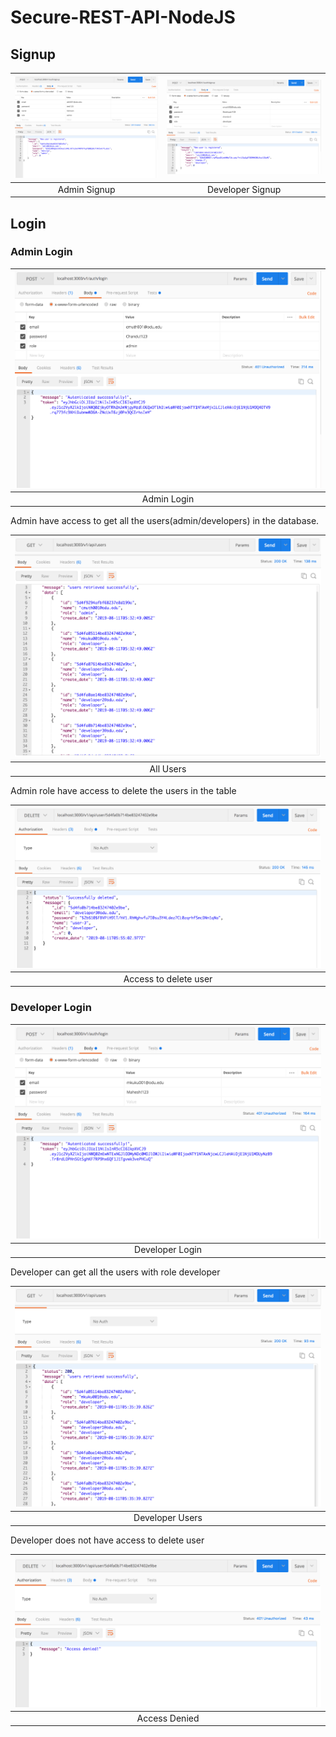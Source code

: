 # Secure-REST-API-NodeJS

## Signup
| ![Admin Signup](public/admin.png)  | ![Developer Signup](public/developer.png) |
|:---:|:---:|
| Admin Signup | Developer Signup | 

## Login

### Admin Login

| ![Admin Login](public/admin-login.png)  |
|:---:|
| Admin Login |

Admin have access to get all the users(admin/developers) in the database.

| ![All Users](public/allUsers.png)  |
|:---:|
| All Users |

Admin role have access to delete the users in the table

| ![Delete User](public/delete-access.png)  |
|:---:|
| Access to delete user |

### Developer Login

| ![Developer Login](public/developer-login.png)  |
|:---:|
| Developer Login |

Developer can get all the users with role developer

| ![Developer Users](public/users-developers.png)  |
|:---:|
| Developer Users |

Developer does not have access to delete user

| ![Access Denied](public/delete-access-denied.png)  |
|:---:|
| Access Denied |



